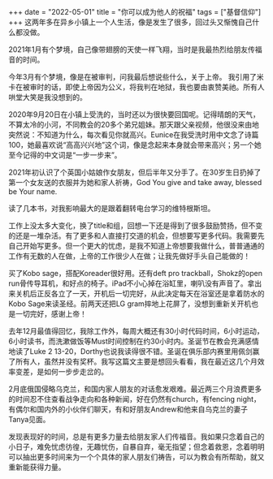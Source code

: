 +++ 
date = "2022-05-01"
title = "你可以成为他人的祝福"
tags = ["基督信仰"]
+++
这两年多在异乡小镇上一个人生活，像是发生了很多，回过头又惭愧自己什么都没做。

2021年1月有个梦境，自己像带翅膀的天使一样飞翔，当时是我最热烈给朋友传福音的时间。

今年3月有个梦境，像是在被审判，问我最后想说些什么，关于上帝。 我引用了米卡在被审时的话，即使上帝因为公义，将我判在地狱，我也要由衷赞美祂。所有人哄堂大笑是我没想到的。

2020年9月20日在小镇上受洗的，当时还以为很快要回国呢。记得晴朗的天气，不算太冷的小河，不同教会的20多个弟兄姐妹。那天跟父亲视频，他很没来由地突然说：不知道为什么，每次看见你就高兴。Eunice在我受洗时用中文念了诗篇100，她最喜欢说“高高兴兴地”这个词，像是念起来本身就会带来高兴；另一个她至今记得的中文词是“一步一步来”。

2021年初认识了个英国小姑娘作女朋友，但后半年又分手了。在30岁生日扔掉了第一个女友送的衣服并为她和家人祈祷，God You give and take away, blessed be Your name.

读了几本书，对我影响最大的是跟着翻转电台学习的维特根斯坦。

工作上没太多大变化，换了title和组，回想一下还是得到了很多鼓励赞扬，但不变的还是一堆杂活。有了更多和人直接打交道的机会，但想要写更多代码。我需要先自己开始写更多。但一个更大的忧虑，是我不知道上帝想要我做什么，普普通通的工作有无数的人在做，上帝的工作很少人在做；让我先做好手头自己能做的！

买了Kobo sage，搭配Koreader很好用。还有deft pro trackball，Shokz的open run骨传导耳机，和好点的椅子。iPad不小心掉在浴缸里，喇叭没有声音了。拿出来关机后正反各立了一天，开机后一切完好，从此决定每天在浴室还是拿着防水的Kobo Sage来读圣经。前两天还把LG gram摔地上花屏了，没想到重新关开机也是一切完好，感谢上帝！

去年12月最值得回忆，我除工作外，每周大概还有30小时代码时间，6小时运动，6小时读书，而洗漱做饭等Must时间控制在约30小时内。圣诞节在教会充满感情地读了Luke 2 13-20，Dorthy也说我读得很不错。圣诞在俱乐部内赛里用佩剑赢了所有人，虽然并没有奖杯。我写这篇文主要是想回头看看，我在最近这几个月效率变差，是如何一步步走岔的。

2月底俄国侵略乌克兰，和国内家人朋友的对话愈发艰难。最近两三个月浪费更多的时间忍不住查看战争走向和各种新闻，好在仍然有church，有fencing night，有偶尔和国内外的小伙伴们聊天，有和好朋友Andrew和他来自乌克兰的妻子Tanya见面。

发现表现好的时间，总是有更多力量去给朋友家人们传福音。我如果只念着自己的小日子，难免忧虑彷徨，无趣忧伤，自暴自弃，毫无指望；但念着救恩，念着明明可以抽出更多时间来为一个个具体的家人朋友们祷告，可以为教会有所帮助，就又重新能获得力量。